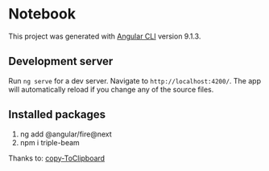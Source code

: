# Notebook

This project was generated with [Angular CLI](https://github.com/angular/angular-cli) version 9.1.3.

## Development server

Run `ng serve` for a dev server. Navigate to `http://localhost:4200/`. The app will automatically reload if you change any of the source files.

## Installed packages

1. ng add @angular/fire@next
2. npm i triple-beam

Thanks to: 
  [copy-ToClipboard](https://stackblitz.com/edit/angular-labs-copy-clipboard?file=src%2Fapp%2Fhello%2Fhello.component.ts)

